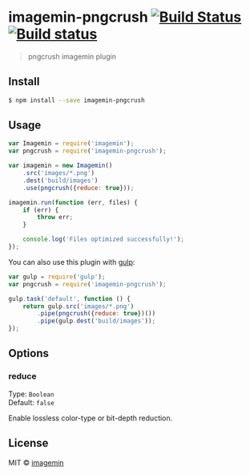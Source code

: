 # imagemin-pngcrush [![Build Status](http://img.shields.io/travis/imagemin/imagemin-pngcrush.svg?style=flat)](https://travis-ci.org/imagemin/imagemin-pngcrush) [![Build status](https://ci.appveyor.com/api/projects/status/9r35h57cfkucec98?svg=true)](https://ci.appveyor.com/project/ShinnosukeWatanabe/imagemin-pngcrush)

> pngcrush imagemin plugin


## Install

```bash
$ npm install --save imagemin-pngcrush
```


## Usage

```js
var Imagemin = require('imagemin');
var pngcrush = require('imagemin-pngcrush');

var imagemin = new Imagemin()
	.src('images/*.png')
	.dest('build/images')
	.use(pngcrush({reduce: true}));

imagemin.run(function (err, files) {
	if (err) {
		throw err;
	}

	console.log('Files optimized successfully!');
});
```

You can also use this plugin with [gulp](http://gulpjs.com/):

```js
var gulp = require('gulp');
var pngcrush = require('imagemin-pngcrush');

gulp.task('default', function () {
	return gulp.src('images/*.png')
		.pipe(pngcrush({reduce: true})())
		.pipe(gulp.dest('build/images'));
});
```


## Options

### reduce

Type: `Boolean`  
Default: `false`

Enable lossless color-type or bit-depth reduction.


## License

MIT © [imagemin](https://github.com/imagemin)
